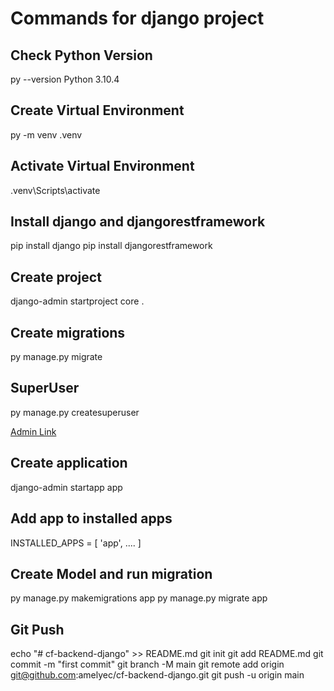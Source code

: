 # Commands for django project

## Check Python Version
py --version
Python 3.10.4

## Create Virtual Environment
py -m venv .venv

## Activate Virtual Environment

.venv\Scripts\activate

## Install django and djangorestframework
pip install django
pip install djangorestframework

## Create project
django-admin startproject core .

## Create migrations
py manage.py migrate

## SuperUser
py manage.py createsuperuser

[Admin Link](http://127.0.0.1:8000/admin/auth/user/)

## Create application
django-admin startapp app

## Add app to installed apps
INSTALLED_APPS = [
    'app',
    ....
]

## Create Model and run migration
py manage.py makemigrations app
py manage.py migrate app

## Git Push

echo "# cf-backend-django" >> README.md
git init
git add README.md
git commit -m "first commit"
git branch -M main
git remote add origin git@github.com:amelyec/cf-backend-django.git
git push -u origin main
